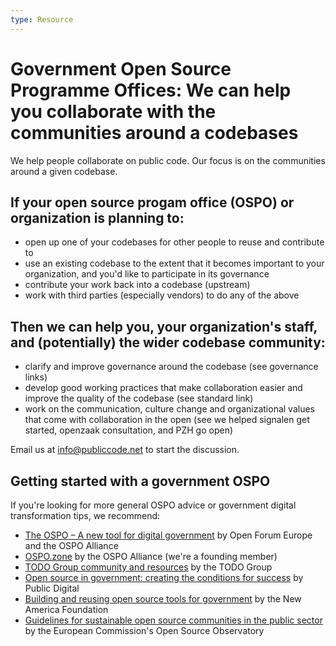 ```yaml
---
type: Resource
---
```


# Government Open Source Programme Offices: We can help you collaborate with the communities around a codebases

We help people collaborate on public code. Our focus is on the communities around a given codebase.

## If your open source progam office (OSPO) or organization is planning to:

* open up one of your codebases for other people to reuse and contribute to
* use an existing codebase to the extent that it becomes important to your organization, and you'd like to participate in its governance
* contribute your work back into a codebase (upstream) 
* work with third parties (especially vendors) to do any of the above

## Then we can help you, your organization's staff, and (potentially) the wider codebase community:

* clarify and improve governance around the codebase (see governance links)
* develop good working practices that make collaboration easier and improve the quality of the codebase (see standard link)
* work on the communication, culture change and organizational values that come with collaboration in the open (see we helped signalen get started, openzaak consultation, and PZH go open)

Email us at <info@publiccode.net> to start the discussion.

## Getting started with a government OSPO

If you're looking for more general OSPO advice or government digital transformation tips, we recommend:

* [The OSPO – A new tool for digital government](https://openforumeurope.org/publications/the-ospo-a-new-tool-for-digital-government/) by Open Forum Europe and the OSPO Alliance
* [OSPO.zone](https://ospo.zone/) by the OSPO Alliance (we're a founding member)
* [TODO Group community and resources](https://github.com/todogroup) by the TODO Group
* [Open source in government: creating the conditions for success](https://public.digital/2021/06/21/open-source-in-government-creating-the-conditions-for-success) by Public Digital
* [Building and reusing open source tools for government](https://www.newamerica.org/digital-impact-governance-initiative/reports/building-and-reusing-open-source-tools-government/) by the New America Foundation
* [Guidelines for sustainable open source communities in the public sector](https://joinup.ec.europa.eu/collection/open-source-observatory-osor/guidelines-creating-sustainable-open-source-communities) by the European Commission's Open Source Observatory

